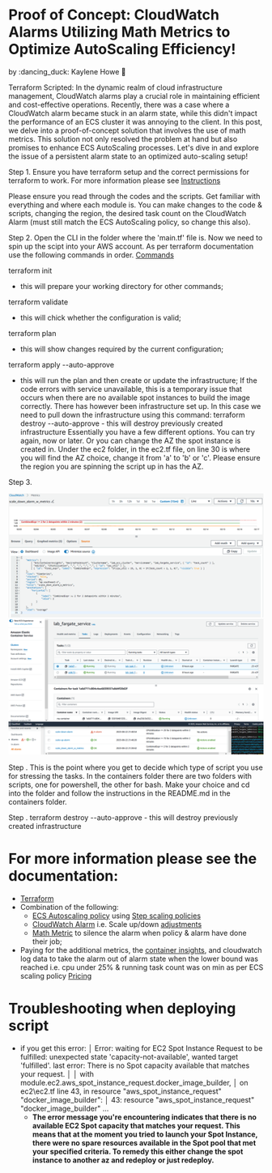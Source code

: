# Proof of Concept: CloudWatch Alarms Utilizing Math Metrics to Optimize AutoScaling Efficiency!
by :dancing_duck: Kaylene Howe :sunflower:

Terraform Scripted:
In the dynamic realm of cloud infrastructure management, CloudWatch alarms play a crucial role in maintaining efficient and cost-effective operations. Recently, there was a case where a CloudWatch alarm became stuck in an alarm state, while this didn't impact the performance of an ECS cluster it was annoying to the client. 
In this post, we delve into a proof-of-concept solution that involves the use of math metrics. This solution not only resolved the problem at hand but also promises to enhance ECS AutoScaling processes. Let's dive in and explore the issue of a persistent alarm state to an optimized auto-scaling setup!

Step 1.
Ensure you have terraform setup and the correct permissions for terraform to work.  For more information please see [Instructions](https://developer.hashicorp.com/terraform/tutorials/aws-get-started/install-cli)

Please ensure you read through the codes and the scripts.  Get familiar with everything and where each module is.  You can make changes to the code & scripts, changing the region, the desired task count on the CloudWatch Alarm (must still match the ECS AutoScaling policy, so change this also).

Step 2. 
Open the CLI in the folder where the 'main.tf' file is.  Now we need to spin up the scipt into your AWS account.  As per terraform documentation use the following commands in order. [Commands](https://developer.hashicorp.com/terraform/cli/commands)

terraform init
  - this will prepare your working directory for other commands;

terraform validate
  - this will chick whether the configuration is valid;

terraform plan
  - this will show changes required by the current configuration;

terraform apply --auto-approve
  - this will run the plan and then create or update the infrastructure; If the code errors with service unavailable, this is a temporary issue that occurs when there are no available spot instances to build the image correctly.  There has however been infrastructure set up.  In this case we need to pull down the infrastructure using this command:
        terraform destroy --auto-approve
        - this will destroy previously created infrastructure
      Essentially you have a few different options.  You can try again, now or later.  Or you can change the AZ the spot instance is created in.  Under the ec2 folder, in the ec2.tf file, on line 30 is where you will find the AZ choice, change it from 'a' to 'b' or 'c'.  Please ensure the region you are spinning the script up in has the AZ.

Step 3.

![alt text](https://github.com/BearyNatural/SkillsJournal/blob/main/ECS_Fargate_CWMetrics/CloudWatchAlarm%20metrics%20source%20code.PNG)
![alt text](https://github.com/BearyNatural/SkillsJournal/blob/main/ECS_Fargate_CWMetrics/ECS%20Autoscaling%20Cloudwatch%20Alarms%20with%20metrics.PNG)


Step .
  This is the point where you get to decide which type of script you use for stressing the tasks.  In the containers folder there are two folders with scripts, one for powershell, the other for bash.  Make your choice and cd into the folder and follow the instructions in the README.md in the containers folder.

Step .
  terraform destroy --auto-approve
    - this will destroy previously created infrastructure


# For more information please see the documentation:
- [Terraform](https://registry.terraform.io/providers/hashicorp/aws/latest/docs)
- Combination of the following:
  - [ECS Autoscaling policy](https://docs.aws.amazon.com/AmazonECS/latest/developerguide/service-auto-scaling.html) using [Step scaling policies](https://docs.aws.amazon.com/AmazonECS/latest/developerguide/service-autoscaling-stepscaling.html)
  - [CloudWatch Alarm](https://docs.aws.amazon.com/AmazonCloudWatch/latest/monitoring/AlarmThatSendsEmail.html) i.e. Scale up/down [adjustments](https://docs.aws.amazon.com/autoscaling/ec2/userguide/as-scaling-simple-step.html)
  - [Math Metric](https://docs.aws.amazon.com/AmazonCloudWatch/latest/monitoring/Create-alarm-on-metric-math-expression.html) to silence the alarm when policy & alarm have done their job;
- Paying for the additional metrics, the [container insights](https://docs.aws.amazon.com/AmazonCloudWatch/latest/monitoring/ContainerInsights.html), and cloudwatch log data to take the alarm out of alarm state when the lower bound was reached i.e. cpu under 25% & running task count was on min as per ECS scaling policy [Pricing](https://aws.amazon.com/cloudwatch/pricing/)

# Troubleshooting when deploying script
- if you get this error:
    │ Error: waiting for EC2 Spot Instance Request to be fulfilled: unexpected state 'capacity-not-available', wanted target 'fulfilled'. last error: There is no Spot capacity available that matches your request.
    │
    │   with module.ec2.aws_spot_instance_request.docker_image_builder,
    │   on ec2\ec2.tf line 43, in resource "aws_spot_instance_request" "docker_image_builder":
    │   43: resource "aws_spot_instance_request" "docker_image_builder" ...
  - **The error message you're encountering indicates that there is no available EC2 Spot capacity that matches your request. This means that at the moment you tried to launch your Spot Instance, there were no spare resources available in the Spot pool that met your specified criteria.  To remedy this either change the spot instance to another az and redeploy or just redeploy.**